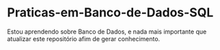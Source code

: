 # Praticas-em-Banco-de-Dados-SQL
Estou aprendendo sobre Banco de Dados, e nada mais importante que atualizar este repositório afim de gerar conhecimento.
